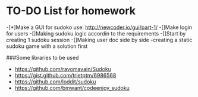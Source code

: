 # TO-DO List for homework

-[*]Make a GUI for sudoko use: http://newcoder.io/gui/part-1/
-[]Make login for users
-[]Making sudoku logic accordin to the requirements
-[]Start by creating 1 sudoku session
-[]Making user doc side by side
-creating a static sudoku game with a solution first

###Some libraries to be used 
* https://github.com/ravomavain/Sudoku
* https://gist.github.com/trietptm/6986568
* https://github.com/loddit/sudoku
* https://github.com/bmwant/codeenjoy_sudoku


